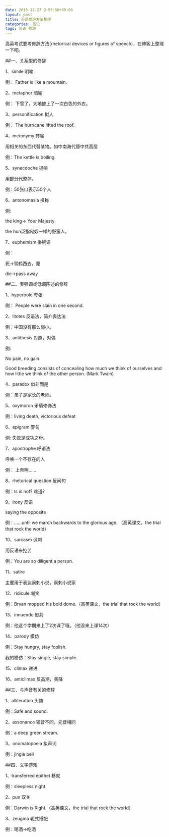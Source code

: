 ```yaml
---
date: 2015-12-27 9:55:50+00:00
layout: post
title: 英语修辞方法整理
categories: 笔记
tags: 英语 修辞
---
```

 
高英考试要考修辞方法(rhetorical devices or figures of speech)，在博客上整理一下吧。

##一、关系型的修辞

1、simile 明喻

例： Father is like a mountain.

2、metaphor 暗喻

例： 下雪了，大地披上了一次白色的外衣。

3、personification 拟人

例： The hurricane lifted the roof.

4、metonymy 转喻

用相关的东西代替某物。如中南海代替中共高层

例：The kettle is boiling.

5、synecdoche 提喻

用部分代整体。

例：50张口表示50个人

6、antonomasia 换称

例: 

the king-> Your Majesty

the hun泛指匈奴一样的野蛮人。

7、euphemism 委婉语

例：

死->驾鹤西去，薨

die->pass away

##二、表强调或低调陈述的修辞

1、hyperbole 夸张

例： People were slain in one second.

2、litotes 反语法，简介表达法

例：中国没有那么弱小。

3、antithesis 对照，对偶

例: 

No pain, no gain.

Good breeding consists of concealing how much we think of ourselves and how little we think of the other person. (Mark Twain)

4、paradox 似非而是

例：孩子是家长的老师。

5、oxymoron 矛盾修饰法

例：living death, victorious defeat

6、epigram 警句

例: 失败是成功之母。

7、apostrophe 呼语法

呼唤一个不存在的人

例： 上帝啊……

8、rhetorical question 反问句

例：Is is not? 难道?

9、irony 反语 

saying the opposite

例：……until we march backwards to the glorious age. （高英课文，the trial that rock the world）

10、sarcasm 讽刺

用反语来挖苦

例：You are so diligent a person.

11、satire

主要用于表达讽刺小说，讽刺小说家

12、ridicule 嘲笑

例：Bryan mopped his bold dome.（高英课文，the trial that rock the world）

13、innuendo 影射

例：他这个学期来上了2次课了哦。（他没来上课14次）

14、parody 模仿

例：Stay hungry, stay foolish.

我的模仿：Stay single, stay simple.

15、climax 递进

16、anticlimax 反高潮，突降

##三、与声音有关的修辞

1、alliteration 头韵

例：Safe and sound.

2、assonance 辅音不同，元音相同

例：a deep green stream.

3、onomatopoeia 拟声词

例：jingle bell

##四、文字游戏

1、transferred epithet 移就

例：sleepless night

2、pun 双关

例：Darwin is Right.（高英课文，the trial that rock the world）

3、zeugma 轭式搭配

例：喝酒->吃酒





